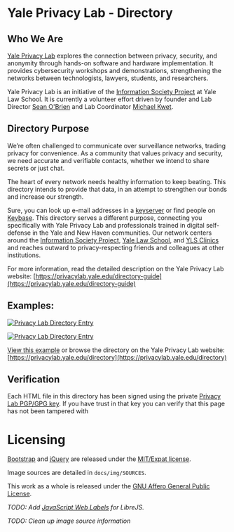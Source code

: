 # Yale Privacy Lab - Directory

## Who We Are

[Yale Privacy Lab](https://privacylab.yale.edu) explores the connection between privacy, security, and anonymity through hands-on software and hardware implementation. It provides cybersecurity workshops and demonstrations, strengthening the networks between technologists, lawyers, students, and researchers.

Yale Privacy Lab is an initiative of the [Information Society Project](https://www.law.yale.edu/isp) at Yale Law School. It is currently a volunteer effort driven by founder and Lab Director [Sean O'Brien](https://webio.me) and Lab Coordinator [Michael Kwet](https://mikekwet.com).

## Directory Purpose

We’re often challenged to communicate over surveillance networks, trading privacy for convenience. As a community that values privacy and security, we need accurate and verifiable contacts, whether we intend to share secrets or just chat.

The heart of every network needs healthy information to keep beating. This directory intends to provide that data, in an attempt to strengthen our bonds and increase our strength.

Sure, you can look up e-mail addresses in a [keyserver](https://pgp.mit.edu) or find people on [Keybase](https://keybase.io). This directory serves a different purpose, connecting you specifically with Yale Privacy Lab and professionals trained in digital self-defense in the Yale and New Haven communities. Our network centers around the [Information Society Project](https://law.yale.edu/isp), [Yale Law School](https://www.law.yale.edu), and [YLS Clinics](https://law.yale.edu/clinics/our-clinics) and reaches outward to privacy-respecting friends and colleagues at other institutions.

For more information, read the detailed description on the Yale Privacy Lab website:
[https://privacylab.yale.edu/directory-guide](https://privacylab.yale.edu/directory-guide)

## Examples:

[![Privacy Lab Directory Entry](https://github.com/seandiggity/privacylab-directory/raw/master/docs/img/examples/example-directory_entry.png)](https://seandiggity.github.io/privacylab-directory/example.html)

[![Privacy Lab Directory Entry](https://github.com/seandiggity/privacylab-directory/raw/master/docs/img/examples/example-directory_entry_highlights.png)](https://seandiggity.github.io/privacylab-directory/example.html)

[View this example](https://seandiggity.github.io/privacylab-directory/example.html) or browse the directory on the Yale Privacy Lab website:
[https://privacylab.yale.edu/directory](https://privacylab.yale.edu/directory)

## Verification

Each HTML file in this directory has been signed using the private [Privacy Lab PGP/GPG key](https://pgp.mit.edu/pks/lookup?op=vindex&search=0xE2F46765F3A79924). If you have trust in that key you can verify that this page has not been tampered with 

# Licensing
[Bootstrap](https://getbootstrap.com) and [jQuery](https://jquery.com/) are released under the [MIT/Expat license](https://opensource.org/licenses/MIT).

Image sources are detailed in `docs/img/SOURCES`.

This work as a whole is released under the [GNU Affero General Public License](https://www.gnu.org/licenses/agpl-3.0.en.html).
  
_TODO: Add [JavaScript Web Labels](https://www.gnu.org/software/librejs/manual/librejs.html#JavaScript-Web-Labels) for LibreJS._

_TODO: Clean up image source information_

